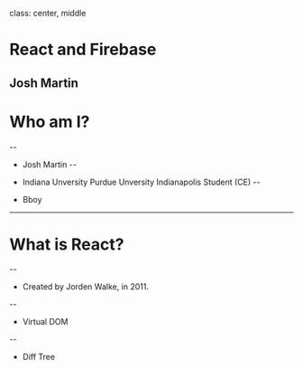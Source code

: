 class: center, middle

# React and Firebase

Josh Martin
---

# Who am I?

--
* Josh Martin 
--

* Indiana Unversity Purdue Unversity Indianapolis Student (CE)
--
* Bboy 

---

# What is React?

--

* Created by Jorden Walke, in 2011.

--

* Virtual DOM

--

* Diff Tree



